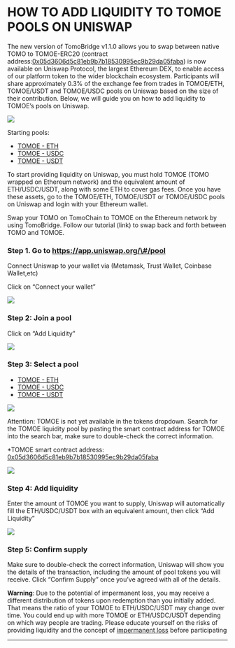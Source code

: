 # HOW TO ADD LIQUIDITY TO TOMOE POOLS ON UNISWAP

The new version of TomoBridge v1.1.0 allows you to swap between native TOMO to TOMOE-ERC20 \(contract address:[0x05d3606d5c81eb9b7b18530995ec9b29da05faba](https://etherscan.io/token/0x05d3606d5c81eb9b7b18530995ec9b29da05faba)\) is now available on Uniswap Protocol, the largest Ethereum DEX, to enable access of our platform token to the wider blockchain ecosystem. Participants will share approximately 0.3% of the exchange fee from trades in TOMOE/ETH, TOMOE/USDT and TOMOE/USDC pools on Uniswap based on the size of their contribution. Below, we will guide you on how to add liquidity to TOMOE’s pools on Uniswap.  


![](https://lh4.googleusercontent.com/BNIyUyeczw37J32R4HWHfIMzhIvMo3VF-UZMPBp8PIHASjD5HIfFvJ7KbzsdLnW9F1DQpDL7SefsXD-tcYrQp17LJA1Spcrm7GQncqpZ8lpD8_5slcwjUcfPuVmYE5HR-zjmsB--)

Starting pools:

* [TOMOE - ETH](https://uniswap.info/pair/0x5c89674c4ad1ccd10a29bcc9aabc303cd5f2da1d)  
* [TOMOE - USDC](https://uniswap.info/pair/0xf3279a15f5361285100474db389f7d78848bb8d1)
* [TOMOE - USDT](https://uniswap.info/pair/0xcad93baf5cc5ebfe7f8a485828f0c0ecd2d0e9b8) 

To start providing liquidity on Uniswap, you must hold TOMOE \(TOMO wrapped on Ethereum network\) and the equivalent amount of ETH/USDC/USDT, along with some ETH to cover gas fees. Once you have these assets, go to the TOMOE/ETH, TOMOE/USDT or TOMOE/USDC pools on Uniswap and login with your Ethereum wallet.   


Swap your TOMO on TomoChain to TOMOE on the Ethereum network by using TomoBridge. Follow our tutorial \(link\) to swap back and forth between TOMO and TOMOE.   


### Step 1. Go to https://app.uniswap.org/\#/pool

Connect Uniswap to your wallet via \(Metamask, Trust Wallet, Coinbase Wallet,etc\)

Click on “Connect your wallet”

![](https://lh4.googleusercontent.com/kF6QcXbIYwhCru882VeP4na-XGV-UJ3L7ubjZqrtFVmJxU8iglUAudYVk2oeAOKK66bYeJR97Eh0CyXT165SO0xVQP9MJDc2XzIoRN18zkdiYNzU1sCfJA_2x5UYWZsSEJ4WVn8P)

### Step 2: Join a pool   

Click on “Add Liquidity”

![](https://lh5.googleusercontent.com/TCPXV8JUL9cgt1z7pFwTzNsZXdrQONmyycd2qzcOHVtBlN252WpDBo8JodlCeMeyDa2buupE_b2nzVZbU3UZrI6wQS--aX_oggj5niL684x4f2TkUkT-VDcpkevUeibgiKjEqJRF)

### Step 3: Select a pool

* [TOMOE - ETH](https://uniswap.info/pair/0x5c89674c4ad1ccd10a29bcc9aabc303cd5f2da1d)  
* [TOMOE - USDC](https://uniswap.info/pair/0xf3279a15f5361285100474db389f7d78848bb8d1)
* [TOMOE - USDT](https://uniswap.info/pair/0xcad93baf5cc5ebfe7f8a485828f0c0ecd2d0e9b8) 

![](https://lh6.googleusercontent.com/PC-x5sWLkwwPmfPs04tBhZC6h9QHf5z6VNJ4L-anC4XleLqYeRsfEZw5w5k4t14cvEh5As4a3QGYvxSE3EHLzQxOaT_a8Gd9FzgAA4dXxHl6W9UuaMM9j_tnUt_3AFOnv9hLPiwC)

Attention: TOMOE is not yet available in the tokens dropdown. Search for the TOMOE liquidity pool by pasting the smart contract address for TOMOE into the search bar, make sure to double-check the correct information. 

\*TOMOE smart contract address: [0x05d3606d5c81eb9b7b18530995ec9b29da05faba](https://etherscan.io/token/0x05d3606d5c81eb9b7b18530995ec9b29da05faba)

![](https://lh3.googleusercontent.com/C7wjRBfZDEbIn9qQG-2kqfP7hVuVvju0J87S0Xj0HOKvZdsXQWrofEfE7hHAWdSEghY_dfvdUUPoig4TBYSNggAqWhj8fveuBMOp3lswGN07ZrIvwx_umDJnnWtY4RBkD-sfe54J)

### Step 4: Add liquidity

Enter the amount of TOMOE you want to supply, Uniswap will automatically fill the ETH/USDC/USDT box with an equivalent amount, then click “Add Liquidity”

![](https://lh5.googleusercontent.com/74H5wmvMfEa1R1Pli6GeQiKOhp8Ig0MHF8nVsK5a6Nb9vt_mz2VVgiwBJ4mga0jhDiec9VyvVnOpKFj6LVi1hzSAqZVCHyTCpul0bZfHLgvKJ6RC2gB5Hi4NgygeuHiebaoqtp4V)

### Step 5: Confirm supply

Make sure to double-check the correct information, Uniswap will show you the details of the transaction, including the amount of pool tokens you will receive. Click “Confirm Supply” once you’ve agreed with all of the details.  


**Warning**: Due to the potential of impermanent loss, you may receive a different distribution of tokens upon redemption than you initially added. That means the ratio of your TOMOE to ETH/USDC/USDT may change over time. You could end up with more TOMOE or ETH/USDC/USDT depending on which way people are trading. Please educate yourself on the risks of providing liquidity and the concept of [impermanent loss](https://uniswap.org/docs/v2/advanced-topics/understanding-returns/) before participating  
****  


